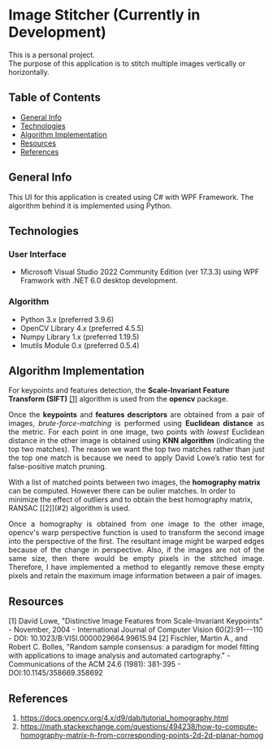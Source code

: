 # Image Stitcher (Currently in Development)
This is a personal project.  
The purpose of this application is to stitch multiple images vertically or horizontally.

## Table of Contents
* [General Info](#general-info)
* [Technologies](#technologies)
* [Algorithm Implementation](#algorithm-implementation)
* [Resources](#resources)
* [References](#references)

## General Info
This UI for this application is created using C# with WPF Framework.</b>
The algorithm behind it is implemented using Python.

## Technologies
### User Interface
* Microsoft Visual Studio 2022 Community Edition (ver 17.3.3) using WPF Framwork with .NET 6.0 desktop development.

### Algorithm
* Python 3.x (preferred 3.9.6)
* OpenCV Library 4.x (preferred 4.5.5)
* Numpy Library 1.x (preferred 1.19.5)
* Imutils Module 0.x (preferred 0.5.4)

## Algorithm Implementation
For keypoints and features detection, the **Scale-Invariant Feature Transform (SIFT)** [[1]](#1) algorithm is used from the **opencv** package.
</b>
<p align="justify">
Once the <b>keypoints</b> and <b>features descriptors</b> are obtained from a pair of images, <i>brute-force-matching</i> is performed using <b>Euclidean distance</b> as the metric. For each point in one image, two points with <i>lowest</i> Euclidean distance in the other image is obtained using <b>KNN algorithm</b> (indicating the top two matches). The reason we want the top two matches rather than just the top one match is because we need to apply David Lowe’s ratio test for false-positive match pruning.
</b>
</b>
</p>
With a list of matched points between two images, the <b>homography matrix</b> can be computed. However there can be oulier matches. In order to minimize the effect of outliers and to obtain the best homography matrix, RANSAC [[2]](#2) algorithm is used.
</b>
</b>
<p align="justify">
Once a homography is obtained from one image to the other image, opencv's warp perspective function is used to transform the second image into the perspective of the first. The resultant image might be warped edges because of the change in perspective. Also, if the images are not of the same size, then there would be empty pixels in the stitched image. Therefore, I have implemented a method to elegantly remove these empty pixels and retain the maximum image information between a pair of images.
</b>
</b>
</p>

## Resources
<a id="1">[1]</a>
David Lowe, "Distinctive Image Features from Scale-Invariant Keypoints" - November, 2004 - International Journal of Computer Vision 60(2):91---110 - DOI: 10.1023/B:VISI.0000029664.99615.94 
<a id="2">[2]</a>
Fischler, Martin A., and Robert C. Bolles, "Random sample consensus: a paradigm for model fitting with applications to image analysis and automated cartography." - Communications of the ACM 24.6 (1981): 381-395 - DOI:10.1145/358669.358692

## References
1. https://docs.opencv.org/4.x/d9/dab/tutorial_homography.html
2. https://math.stackexchange.com/questions/494238/how-to-compute-homography-matrix-h-from-corresponding-points-2d-2d-planar-homog
